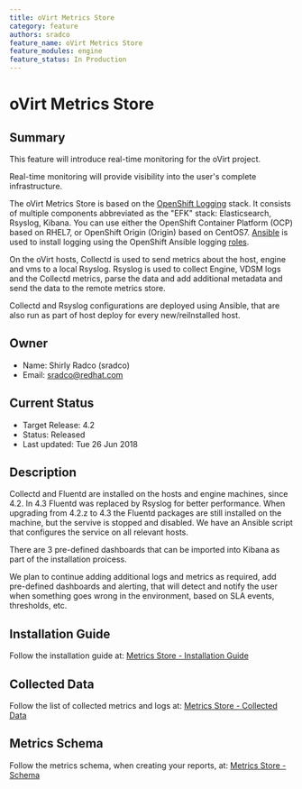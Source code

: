 ```yaml
---
title: oVirt Metrics Store
category: feature
authors: sradco
feature_name: oVirt Metrics Store
feature_modules: engine
feature_status: In Production
---
```

# oVirt Metrics Store

## Summary

This feature will introduce real-time monitoring for the oVirt project.

Real-time monitoring will provide visibility into the user's complete infrastructure.

The oVirt Metrics Store is based on the [OpenShift Logging](https://github.com/openshift/origin-aggregated-logging) stack.
It consists of multiple components abbreviated as the "EFK" stack: Elasticsearch, Rsyslog, Kibana.
You can use either the OpenShift Container Platform (OCP) based on RHEL7, or OpenShift Origin (Origin) based on CentOS7.
[Ansible](https://github.com/openshift/openshift-ansible) is used to install logging using the OpenShift Ansible logging [roles](https://github.com/openshift/openshift-ansible/blob/master/roles/openshift_logging/README.md).

On the oVirt hosts, Collectd is used to send metrics about the host, engine and vms to a local Rsyslog.
Rsyslog is used to collect Engine, VDSM logs and the Collectd metrics, parse the data and add additional metadata and send the data to the remote metrics store.

Collectd and Rsyslog configurations are deployed using Ansible, that are also run as part of host deploy for every new/reilnstalled host.

## Owner

*   Name: Shirly Radco (sradco)
*   Email: <sradco@redhat.com>

## Current Status

*   Target Release: 4.2
*   Status: Released
*   Last updated: Tue 26 Jun 2018

## Description

Collectd and Fluentd are installed on the hosts and engine machines, since 4.2.
In 4.3 Fluentd was replaced by Rsyslog for better performance.
When upgrading from 4.2.z to 4.3 the Fluentd packages are still installed on the machine, but the servive is stopped and disabled.
We have an Ansible script that configures the service on all relevant hosts.

There are 3 pre-defined dashboards that can be imported into Kibana as part of the installation proicess.

We plan to continue adding additional logs and metrics as required, add pre-defined dashboards and alerting,
that will detect and notify the user when something goes wrong in the environment, based on SLA events, thresholds, etc.

## Installation Guide

Follow the installation guide at:  [Metrics Store - Installation Guide](http://www.ovirt.org/develop/release-management/features/metrics/metrics-store-installation/)

## Collected Data

Follow the list of collected metrics and logs at:  [Metrics Store - Collected Data](http://www.ovirt.org/develop/release-management/features/metrics/metrics-store-collected-metrics/)

## Metrics Schema

Follow the metrics schema, when creating your reports, at: [Metrics Store - Schema](http://www.ovirt.org/develop/release-management/features/metrics/metrics-store-schema/)
